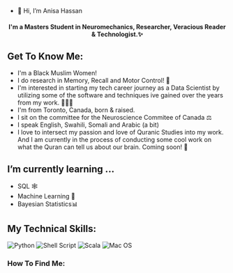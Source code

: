 - 👋 Hi, I’m Anisa Hassan
<h4 align="center">
    I'm a Masters Student in Neuromechanics, Researcher, Veracious Reader & Technologist.✨
</h4>

## Get To Know Me:

- I'm a Black Muslim Women!
- I do research in Memory, Recall and Motor Control! 🧠
- I'm interested in starting my tech career journey as a Data Scientist by utilizing some of the software and techniques ive gained over the years from my work. 👩🏾‍💻
- I'm from Toronto, Canada,  born & raised.
- I sit on the committee for the Neuroscience Commitee of Canada ⚖️
- I speak English, Swahili, Somali and Arabic (a bit)
- I love to intersect my passion and love of Quranic Studies into my work. And I am currently in the process of conducting some cool work on what the Quran can tell us about our brain. Coming soon! 🧡


## I’m currently learning ...

- SQL 🕸
- Machine Learning 🤖
- Bayesian Statistics📊

## My Technical Skills: 

![Python](https://img.shields.io/badge/Code-Python-informational?style=flat&logo=Python&color=ffdd54)
![Shell Script](https://img.shields.io/badge/Code-Shell_Script-informational?style=flat&logo=Shell_Script&color=23121011)
![Scala](https://img.shields.io/badge/Code-Scala-informational?style=flat&logo=Scala&color=23DC322F)
![Mac OS](https://img.shields.io/badge/OS-MacOS-informational?style=flat&logo=MacOS&color=F4A259)


### How To Find Me:

